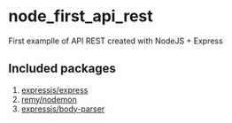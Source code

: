 # node_first_api_rest
First examplle of API REST created with NodeJS + Express

## Included packages
1. [expressjs/express](https://github.com/expressjs/express)
2. [remy/nodemon](https://github.com/remy/nodemon)
3. [expressjs/body-parser](https://github.com/expressjs/body-parser)